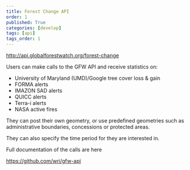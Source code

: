 ```yaml
---
title: Forest Change API
order: 1
published: True
categories: [develop]
tags: [api]
tags_order: 1
---
```


<p><a href="http://api.globalforestwatch.org/forest-change">http://api.globalforestwatch.org/forest-change</a></p>
<p>Users can make calls to the GFW API and receive statistics on:</p>
<ul>
	<li>University of Maryland (UMD)/Google tree cover loss & gain</li>
	<li>FORMA alerts</li>
	<li>IMAZON SAD alerts</li>
	<li>QUICC alerts</li>
	<li>Terra-i alerts</li>
	<li>NASA active fires</li>
</ul>
<p>They can post their own geometry, or use predefined geometries such as administrative boundaries, concessions or protected areas.</p>
<p>They can also specify the time period for they are interested in.</p>
<p>Full documentation of the calls are here</p>
<p><a href="https://github.com/wri/gfw-api">https://github.com/wri/gfw-api</a></p>
